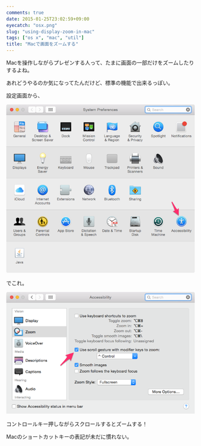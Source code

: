 ```yaml
---
comments: true
date: 2015-01-25T23:02:59+09:00
eyecatch: "osx.png"
slug: "using-display-zoom-in-mac"
tags: ["os x", "mac", "util"]
title: "Macで画面をズームする"
---
```


Macを操作しながらプレゼンする人って、たまに画面の一部だけをズームしたりするよね。

あれどうやるのか気になってたんだけど、標準の機能で出来るっぽい。

設定画面から、

[<img src="/images/2015-01-25/mac_pref.png" class="image" alt="mac_pref">](/images/2015-01-25/mac_pref.png)

でこれ。

[<img src="/images/2015-01-25/mac_accessibility.png" class="image" alt="mac_accessibility">](/images/2015-01-25/mac_accessibility.png)

コントロールキー押しながらスクロールするとズームする！

Macのショートカットキーの表記が未だに慣れない。
